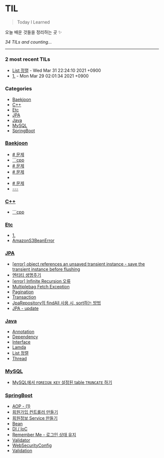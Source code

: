 # TIL
> Today I Learned

오늘 배운 것들을 정리하는 곳 ✨


_34 TILs and counting..._

---

### 2 most recent TILs

- [List 정렬](Java/List_Sort.md) - Wed Mar 31 22:24:10 2021 +0900
- [1.](Etc/2021.03.29.md) - Mon Mar 29 02:01:34 2021 +0900

### Categories

- [Baekjoon](#Baekjoon)
- [C++](#C++)
- [Etc](#Etc)
- [JPA](#JPA)
- [Java](#Java)
- [MySQL](#MySQL)
- [SpringBoot](#SpringBoot)

### [Baekjoon](#Baekjoon)
- [# 문제](Baekjoon/Q1463.md)
- [```cpp](Baekjoon/Q1697.md)
- [# 문제](Baekjoon/Q1926.md)
- [# 문제](Baekjoon/Q2178.md)
- [](Baekjoon/Q2579.md)
- [# 문제](Baekjoon/Q4179.md)
- [---](Baekjoon/Q7576.md)

### [C++](#C++)
- [```cpp](C++/pair.md)

### [Etc](#Etc)
- [1.](Etc/2021.03.29.md)
- [AmazonS3BeanError](Etc/AmazonS3BeanError.md)

### [JPA](#JPA)
- [[error] object references an unsaved transient instance - save the transient instance before flushing](JPA/Cascade.md)
- [엔티티 생명주기](JPA/Entity-Lifecycle.md)
- [[error] Infinite Recursion 오류](JPA/Infinite-Recursion.md)
- [Multiplebag Fetch Exception](JPA/MultipleBagFetchException.md)
- [Pagination](JPA/Pagination.md)
- [Transaction](JPA/Transaction.md)
- [JpaRepository의 findAll 사용 시, sort하는 방법](JPA/findAllSort.md)
- [JPA - update](JPA/update.md)

### [Java](#Java)
- [Annotation](Java/Annotation.md)
- [Dependency](Java/Dependency.md)
- [Interface](Java/Interface.md)
- [Lamda](Java/Lamda.md)
- [List 정렬](Java/List_Sort.md)
- [Thread](Java/Thread.md)

### [MySQL](#MySQL)
- [MySQL에서 `FOREIGN KEY` 설정된 table `TRUNCATE` 하기](MySQL/truncate-foreign-key.md)

### [SpringBoot](#SpringBoot)
- [AOP - (1)](SpringBoot/AOP_1.md)
- [회원가입 컨트롤러 만들기](SpringBoot/AccountController.md)
- [회원정보 Service 만들기](SpringBoot/AccountFormSubmit.md)
- [Bean](SpringBoot/Bean.md)
- [DI / IoC](SpringBoot/DI-IoC.md)
- [Remember Me - 로그인 상태 유지](SpringBoot/RememberMe.md)
- [Validator](SpringBoot/Validator.md)
- [WebSecurityConfig](SpringBoot/WebSecurityConfig.md)
- [Validation](SpringBoot/validation.md)

[1]: https://simonwillison.net/2020/Apr/20/self-rewriting-readme/
[2]: https://github.com/jbranchaud/til

